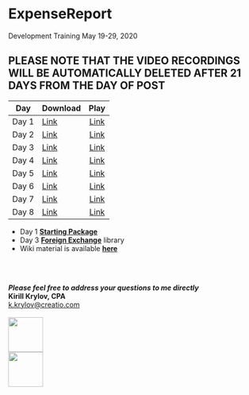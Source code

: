 # ExpenseReport
 Development Training May 19-29, 2020

## PLEASE NOTE THAT THE VIDEO RECORDINGS WILL BE AUTOMATICALLY DELETED AFTER 21 DAYS FROM THE DAY OF POST
| Day  | Download | Play |
|:--------:|:------- |:-----:|
| Day 1  | [Link][d1Link]  |[Link][p1Link]  |
| Day 2  | [Link][d2Link]  |[Link][p2Link]  |
| Day 3  | [Link][d3Link]  |[Link][p3Link]  |
| Day 4  | [Link][d4Link]  |[Link][p4Link]  |
| Day 5  | [Link][d5Link]  |[Link][p5Link]  |
| Day 6  | [Link][d6Link]  |[Link][p6Link]  |
| Day 7  | [Link][d7Link]  |[Link][p7Link]  |
| Day 8  | [Link][d8Link]  |[Link][p8Link]  |

- Day 1 **[Starting Package][startingPackage]**
- Day 3 **[Foreign Exchange][gFX]** library
- Wiki material is available **[here][wiki]**


<br/><br/>

***Please feel free to address your questions to me directly***  
**Kirill Krylov, CPA**  
[k.krylov@creatio.com][email]  
<br/>
<img src="https://github.com/kirillkrylov/ImagesAndPages/wiki/Img/kirill.jpg" width="70">  
<a href="https://www.linkedin.com/in/kirill-krylov-cpa/">
    <img src="https://content.linkedin.com/content/dam/me/brand/en-us/brand-home/logos/01-dsk-e8-v2.png.original.png" width="70">
</a>  

<!-- Named Video Links -->
[p1Link]: https://us02web.zoom.us/rec/play/tZYkI-z-_Wk3GNbEuQSDBvcrW9S0f_qs0nBKqPBezBq1BiJQY1D0NOcRNrbv6XtTV-r_W-zcT-b2sbCf
[d1Link]: https://us02web.zoom.us/rec/download/tZYkI-z-_Wk3GNbEuQSDBvcrW9S0f_qs0nBKqPBezBq1BiJQY1D0NOcRNrbv6XtTV-r_W-zcT-b2sbCf

[p2Link]: https://us02web.zoom.us/rec/play/7J0vcbipqT43HNOUswSDA_Z7W424Kf2sgCUZ-vJZzhnmWnMDNFqhYedAMOdTE2usiwCgFGgeIvQZTyRW
[d2Link]: https://us02web.zoom.us/rec/download/7J0vcbipqT43HNOUswSDA_Z7W424Kf2sgCUZ-vJZzhnmWnMDNFqhYedAMOdTE2usiwCgFGgeIvQZTyRW

[p3Link]: https://us02web.zoom.us/rec/play/6JMvJuGtqG83S9SRtQSDVKMoW9XoL_2sgSgW-fUMxUe3UXECOgavYucTYOpQ3VKHRHG83vnq9GM-AxHi
[d3Link]: https://us02web.zoom.us/rec/download/6JMvJuGtqG83S9SRtQSDVKMoW9XoL_2sgSgW-fUMxUe3UXECOgavYucTYOpQ3VKHRHG83vnq9GM-AxHi

[p4Link]: https://us02web.zoom.us/rec/play/u5x_drivpzI3Ht2X4QSDCvJ9W9XoLqus1CRKrPEOyEqxBnUKNgbzM7cTZORcNruJ8J37tnMu-Nijtv0_
[d4Link]: https://us02web.zoom.us/rec/download/u5x_drivpzI3Ht2X4QSDCvJ9W9XoLqus1CRKrPEOyEqxBnUKNgbzM7cTZORcNruJ8J37tnMu-Nijtv0_

[p5Link]: https://us02web.zoom.us/rec/play/uJElIuypqTs3T9GUtwSDC6V6W46_JqKs1SFPqfMLmEfnVnRQZAGiMuYaZuLopJtN2Gme4Ze44y-P5v-Y
[d5Link]: https://us02web.zoom.us/rec/download/uJElIuypqTs3T9GUtwSDC6V6W46_JqKs1SFPqfMLmEfnVnRQZAGiMuYaZuLopJtN2Gme4Ze44y-P5v-Y

[p6Link]: https://us02web.zoom.us/rec/play/tZd7f-H7_D03TNTB4gSDV_ArW46_K6-sgShL__EImhm8AXEBNVv0ZLMUZbGtdA3pDeXOawBMwS_11MyZ
[d6Link]: https://us02web.zoom.us/rec/download/tZd7f-H7_D03TNTB4gSDV_ArW46_K6-sgShL__EImhm8AXEBNVv0ZLMUZbGtdA3pDeXOawBMwS_11MyZ

[p7Link]: https://us02web.zoom.us/rec/play/u5Qrc-isqDk3T9eQ5QSDAP4tW424e6ms0SEe_PdbxR28B3gGN1L3NbIUN7PARRgR6kMSV9pAUZx_atNu
[d7Link]: https://us02web.zoom.us/rec/download/u5Qrc-isqDk3T9eQ5QSDAP4tW424e6ms0SEe_PdbxR28B3gGN1L3NbIUN7PARRgR6kMSV9pAUZx_atNu

[p8Link]: https://us02web.zoom.us/rec/play/vJYsdruhrjs3TNWX5ASDVvArW426fams0CRMq_cPykjhUngLYQCvNeAUNuNYKF79tXxG6Z93i_DSQNdD
[d8Link]: https://us02web.zoom.us/rec/download/vJYsdruhrjs3TNWX5ASDVvArW426fams0CRMq_cPykjhUngLYQCvNeAUNuNYKF79tXxG6Z93i_DSQNdD





<!--Names Reference Libraries -->
[gFx]: https://github.com/Academy-Creatio/ForeignExchange
[wiki]: https://github.com/Academy-Creatio/TrainingProgramm/wiki
[email]: mailto:k.krylov@creatio.com?subject=Guided%20Learning%20May%2019-29,%202020
[startingPackage]: https://github.com/kirillkrylov/ExpenseReportStart

[linkedIn]: https://www.linkedin.com/in/kirill-krylov-cpa/
[profileImage]: https://github.com/kirillkrylov/ImagesAndPages/wiki/Img/kirill.jpg